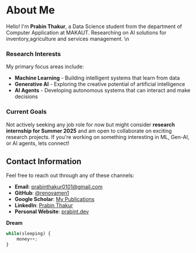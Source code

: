 

# About Me



Hello! I'm **Prabin Thakur**, a Data Science student from the department of Computer Application at MAKAUT.
Researching on AI solutions for inventory,agriculture and services management. 
\n



### Research Interests

My primary focus areas include:
- **Machine Learning** - Building intelligent systems that learn from data
- **Generative AI** - Exploring the creative potential of artificial intelligence
- **AI Agents** - Developing autonomous systems that can interact and make decisions

### Current Goals

Not actively seeking any job role for now  but might consider  **research internship for Summer 2025** and am open to collaborate on exciting research projects. If you're working on something interesting in ML, Gen-AI, or AI agents, lets connect!

## Contact Information

Feel free to reach out through any of these channels:

- **Email**: [prabinthakur0101@gmail.com](mailto:prabinthakur0101@gmail.com)
- **GitHub**: [@renovamen1](https://github.com/renovamen1)
- **Google Scholar**: [My Publications](https://scholar.google.com/)
- **LinkedIn**: [Prabin Thakur](https://www.linkedin.com/in/prabin-thakur-951773321/)
- **Personal Website**: [prabint.dev](https://prabint.dev)  





**Dream**
```javascript
while(sleeping) {
    money++;
}
```
